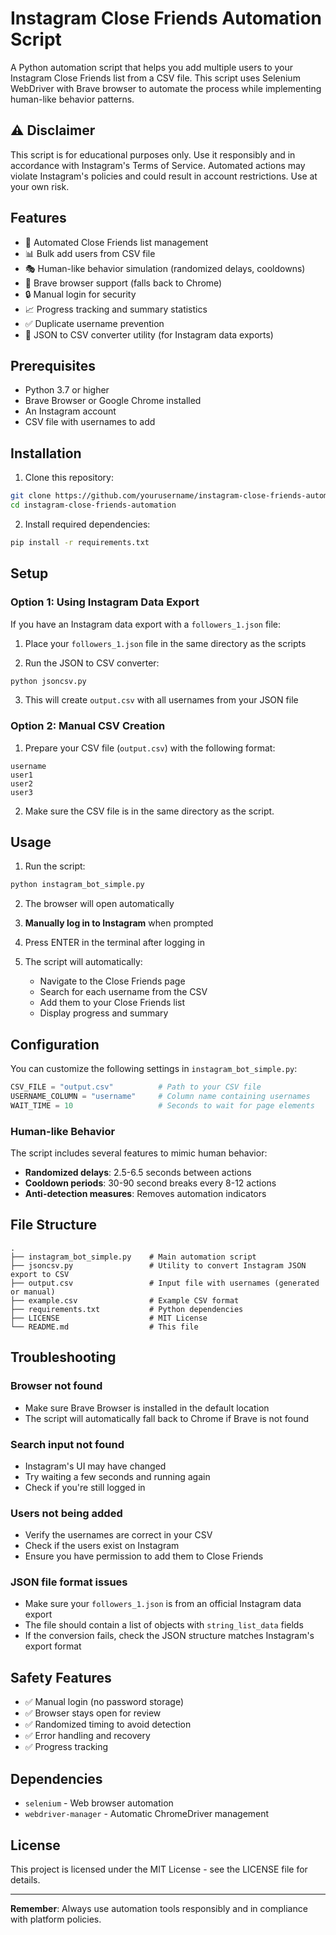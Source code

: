 # Instagram Close Friends Automation Script

A Python automation script that helps you add multiple users to your Instagram Close Friends list from a CSV file. This script uses Selenium WebDriver with Brave browser to automate the process while implementing human-like behavior patterns.

## ⚠️ Disclaimer

This script is for educational purposes only. Use it responsibly and in accordance with Instagram's Terms of Service. Automated actions may violate Instagram's policies and could result in account restrictions. Use at your own risk.

## Features

- 🤖 Automated Close Friends list management
- 📊 Bulk add users from CSV file
- 🎭 Human-like behavior simulation (randomized delays, cooldowns)
- 🦁 Brave browser support (falls back to Chrome)
- 🔒 Manual login for security
- 📈 Progress tracking and summary statistics
- ✅ Duplicate username prevention
- 🔄 JSON to CSV converter utility (for Instagram data exports)

## Prerequisites

- Python 3.7 or higher
- Brave Browser or Google Chrome installed
- An Instagram account
- CSV file with usernames to add

## Installation

1. Clone this repository:

```bash
git clone https://github.com/yourusername/instagram-close-friends-automation.git
cd instagram-close-friends-automation
```

2. Install required dependencies:

```bash
pip install -r requirements.txt
```

## Setup

### Option 1: Using Instagram Data Export

If you have an Instagram data export with a `followers_1.json` file:

1. Place your `followers_1.json` file in the same directory as the scripts

2. Run the JSON to CSV converter:

```bash
python jsoncsv.py
```

3. This will create `output.csv` with all usernames from your JSON file

### Option 2: Manual CSV Creation

1. Prepare your CSV file (`output.csv`) with the following format:

```csv
username
user1
user2
user3
```

2. Make sure the CSV file is in the same directory as the script.

## Usage

1. Run the script:

```bash
python instagram_bot_simple.py
```

2. The browser will open automatically

3. **Manually log in to Instagram** when prompted

4. Press ENTER in the terminal after logging in

5. The script will automatically:
   - Navigate to the Close Friends page
   - Search for each username from the CSV
   - Add them to your Close Friends list
   - Display progress and summary

## Configuration

You can customize the following settings in `instagram_bot_simple.py`:

```python
CSV_FILE = "output.csv"          # Path to your CSV file
USERNAME_COLUMN = "username"     # Column name containing usernames
WAIT_TIME = 10                   # Seconds to wait for page elements
```

### Human-like Behavior

The script includes several features to mimic human behavior:

- **Randomized delays**: 2.5-6.5 seconds between actions
- **Cooldown periods**: 30-90 second breaks every 8-12 actions
- **Anti-detection measures**: Removes automation indicators

## File Structure

```
.
├── instagram_bot_simple.py    # Main automation script
├── jsoncsv.py                 # Utility to convert Instagram JSON export to CSV
├── output.csv                 # Input file with usernames (generated or manual)
├── example.csv                # Example CSV format
├── requirements.txt           # Python dependencies
├── LICENSE                    # MIT License
└── README.md                  # This file
```

## Troubleshooting

### Browser not found

- Make sure Brave Browser is installed in the default location
- The script will automatically fall back to Chrome if Brave is not found

### Search input not found

- Instagram's UI may have changed
- Try waiting a few seconds and running again
- Check if you're still logged in

### Users not being added

- Verify the usernames are correct in your CSV
- Check if the users exist on Instagram
- Ensure you have permission to add them to Close Friends

### JSON file format issues

- Make sure your `followers_1.json` is from an official Instagram data export
- The file should contain a list of objects with `string_list_data` fields
- If the conversion fails, check the JSON structure matches Instagram's export format

## Safety Features

- ✅ Manual login (no password storage)
- ✅ Browser stays open for review
- ✅ Randomized timing to avoid detection
- ✅ Error handling and recovery
- ✅ Progress tracking

## Dependencies

- `selenium` - Web browser automation
- `webdriver-manager` - Automatic ChromeDriver management

## License

This project is licensed under the MIT License - see the LICENSE file for details.

---

**Remember**: Always use automation tools responsibly and in compliance with platform policies.
